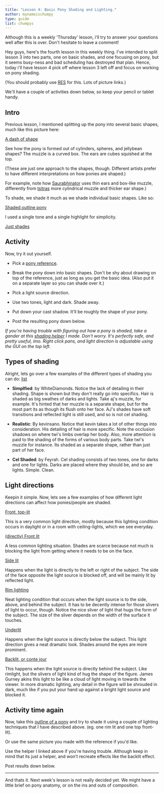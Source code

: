 ```yaml
---
title: "Lesson 4: Basic Pony Shading and Lighting."
author: mynameischumpy
type: guide
list: chumpys
---
```

Although this is a weekly 'Thursday' lesson, i'll try to answer your questions well after this is over. Don't hesitate to leave a comment!

Hey guys, here's the fourth lesson in this weekly thing. I've intended to split lesson 3 into two parts, one on basic shades, and one focusing on pony, but it seems busy-ness and bad scheduling has destroyed that plan. Hence, today i'll have lesson 4 pick off where lesson 3 left off and focus on working on pony shading.

(You should probably use [RES](http://redditenhancementsuite.com/) for this. Lots of picture links.)

We'll have a couple of activities down below, so keep your pencil or tablet handy.


## Intro

Previous lesson, I mentioned splitting up the pony into several basic shapes, much like this picture here:

[A dash of shape](http://i.imgur.com/E2nmL.jpg)

See how the pony is formed out of cylinders, spheres, and jellybean shapes? The muzzle is a curved box. The ears are cubes squished at the top.

(These are just one approach to the shapes, though. Different artists prefer to have different interpretations on how ponies are shaped.)

For example, note how [Saurabhinator](http://saurabhinator.deviantart.com/art/Teen-Rarity-306903034) uses thin ears and box-like muzzle, differently from [tsitras](http://tsitra360.deviantart.com/art/Flutter-of-Kindness-319280067) more cylindrical muzzle and thicker ear shape.)

To shade, we shade it much as we shade individual basic shapes. Like so:

[Shaded outline pony](http://i.imgur.com/pyffa.jpg)

I used a single tone and a single highlight for simplicity.

[Just shades](http://i.imgur.com/4kZ2D.jpg)


## Activity

Now, try it out yourself.

-   Pick a [pony reference](http://ponyreference.booru.org/index.php?page=post&s=list&tags=all).

-   Break the pony down into basic shapes. Don't be shy about drawing on top of the reference, just as long as you get the basic idea. (Also put it on a separate layer so you can shade over it.)

-   Pick a light source direction.

-   Use two tones, light and dark. Shade away.

-   Put down your cast shadow. It'll be roughly the shape of your pony.

-   Post the resulting pony down below.

_If you're having trouble with figuring out how a pony is shaded, take a gander at this _[_shading helper_](https://www.dropbox.com/s/6dodc7mn0nqqnfo/flexe.zip)_ I made. Don't worry. It's perfectly safe, and pretty useful, imo. Right click pans, and light direction is adjustable using the GUI on the top left._


## Types of shading

Alright, lets go over a few examples of the different types of shading you can do: [list](http://i.imgur.com/GHAZ7.jpg)

-   **Simplfied**: by WhiteDiamonds. Notice the lack of detailing in their shading. Shape is shown but they don't really go into specifics. Hair is shaded as big swathes of darks and lights. Take aj's muzzle, for example. It's hinted that her muzzle is a separate shape, but for the most part its as though its flush onto her face. AJ's shades have soft transitions and reflected light is still used, and so is not cel shading.

-   **Realistic**: By kevinsano. Notice that kevin takes a lot of other things into consideration. His detailing of hair is more specific. Note the occlusion shadows on where twi's limbs overlap her body. Also, more attention is paid to the shading of the forms of various body parts. Take twi's muzzle for instance. Its shaded as a separate shape, rather than just part of her face.

-   **Cel Shaded**: by Feyrah. Cel shading consists of two tones, one for darks and one for lights. Darks are placed where they should be, and so are lights. Simple. Clean.

<!-- [](https://www.reddit.com/derpwizard "It might sound like i'm biased towards more realistic shading, but every shading style is fine, and it doesn't really matter what type of shading you wish to employ. Whatever works best for you works.") -->


## Light directions

Keepin it simple. Now, lets see a few examples of how different light directions can affect how ponies/people are shaded.

[Front, top-lit](http://i.imgur.com/BKNKj.jpg)

This is a very common light direction, mostly because this lighting condition occurs in daylight or in a room with ceiling-lights, which we see everyday.

[(directly) Front lit](http://i.imgur.com/IfJCD.jpg)

A less common lighting situation. Shades are scarce because not much is blocking the light from getting where it needs to be on the face.

[Side lit](http://i.imgur.com/OghMc.jpg)

Happens when the light is directly to the left or right of the subject. The side of the face opposite the light source is blocked off, and will be mainly lit by reflected light.

[Rim lighting](http://i.imgur.com/f81Wl.jpg)

Neat lighting condition that occurs when the light source is to the side, above, and behind the subject. It has to be decently intense for those slivers of light to occur, though. Notice the nice sliver of light that hugs the form of the subject. The size of the sliver depends on the width of the surface it touches.

[Underlit](http://i.imgur.com/yMHgH.jpg)

Happens when the light source is directly below the subject. This light direction gives a neat dramatic look. Shades around the eyes are more prominent.

[Backlit, or conte jour](http://i.imgur.com/nhbF4.jpg)

This happens when the light source is directly behind the subject. Like rimlight, but the slivers of light kind of hug the shape of the figure. James Gurney akins this light to be like a cloud of light moving in towards the viewer. In more dramatic lighting, any detail in the figure will be shrouded in dark, much like if you put your hand up against a bright light source and blocked it.


## Activity time again

Now, take this [outline of a pony](http://i.imgur.com/cKyrD.jpg) and try to shade it using a couple of lighting techniques that I have described above. (eg. one rim lit and one top front-lit).

Or use the same picture you made with the reference if you'd like.

Use the helper I linked above if you're having trouble. Although keep in mind that its just a helper, and won't recreate effects like the backlit effect.

Post results down below.

-----

And thats it. Next week's lesson is not really decided yet. We might have a little brief on pony anatomy, or on the ins and outs of composition.